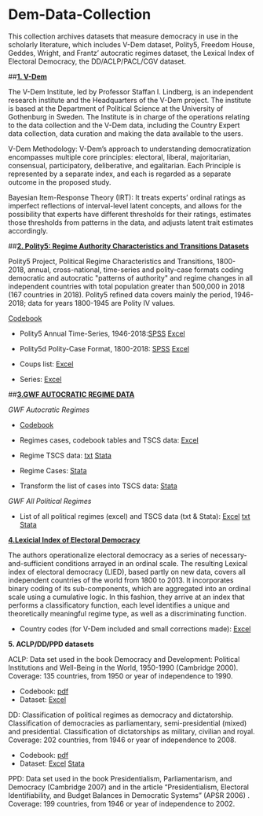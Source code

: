 # Dem-Data-Collection

This collection archives datasets that measure democracy in use in the scholarly literature, which includes V-Dem dataset, Polity5, Freedom House, Geddes, Wright, and Frantz’ autocratic regimes dataset, the Lexical Index of Electoral Democracy, the DD/ACLP/PACL/CGV dataset.

##**[1. V-Dem](https://v-dem.net/vdemds.html)**


The V-Dem Institute, led by Professor Staffan I. Lindberg, is an independent research institute and the Headquarters of the V-Dem project. The institute is based at the Department of Political Science at the University of Gothenburg in Sweden. The Institute is in charge of the operations relating to the data collection and the V-Dem data, including the Country Expert data collection, data curation and making the data available to the users. 

V-Dem Methodology:
V-Dem’s approach to understanding democratization encompasses multiple core principles: electoral, liberal, majoritarian, consensual, participatory, deliberative, and egalitarian. Each Principle is represented by a separate index, and each is regarded as a separate outcome in the proposed study. 

Bayesian Item-Response Theory (IRT):
It treats experts’ ordinal ratings as imperfect reflections of interval-level latent concepts, and allows for the possibility that experts have different thresholds for their ratings, estimates those thresholds from patterns in the data, and adjusts latent trait estimates accordingly.





##**[2. Polity5: Regime Authority Characteristics and Transitions Datasets](http://www.systemicpeace.org/inscrdata.html)**
                  
Polity5 Project, Political Regime Characteristics and Transitions, 1800-2018, annual, cross-national, time-series and polity-case formats coding democratic and autocratic "patterns of authority" and regime changes in all independent countries with total population greater than 500,000 in 2018 (167 countries in 2018). Polity5 refined data covers mainly the period, 1946-2018; data for years 1800-1945 are Polity IV values.

[Codebook](https://github.com/philoywang/Dem-Data-Collection/blob/49fdc1a439b88c3ad815736b89cf39cbf091bbc0/POLITY5%20Political%20Regime%20Characteristics%20and%20Transitions,%201800-2018%20Dataset%20Users%E2%80%99%20Manual.pdf)

- Polity5 Annual Time-Series, 1946-2018:[SPSS](https://github.com/philoywang/Dem-Data-Collection/blob/9c53b33c66f02b7f9759611a6b8b9f58d2e63ff6/Polity%205%20Series.sav) [Excel](https://github.com/philoywang/Dem-Data-Collection/blob/9c53b33c66f02b7f9759611a6b8b9f58d2e63ff6/Polity%205%20Series.xls)

- Polity5d Polity-Case Format, 1800-2018: [SPSS](https://github.com/philoywang/Dem-Data-Collection/blob/9c53b33c66f02b7f9759611a6b8b9f58d2e63ff6/Polity%205%20Case.sav) [Excel](https://github.com/philoywang/Dem-Data-Collection/blob/9c53b33c66f02b7f9759611a6b8b9f58d2e63ff6/Polity%205%20Case.xls)

- Coups list: [Excel](https://github.com/philoywang/Dem-Data-Collection/blob/f36a7054d556fcb8b15570e33897711fc80428a1/CSPCoupsListv2021.xls)

- Series: [Excel](https://github.com/philoywang/Dem-Data-Collection/blob/10c64ea5b586ace10c6ee2f2f0bcd4697d1c5a20/CSPCoupsAnnualv2021.xls)





##**[3.GWF AUTOCRATIC REGIME DATA](https://sites.psu.edu/dictators/)**

*GWF Autocratic Regimes*

- [Codebook](https://github.com/philoywang/Dem-Data-Collection/blob/c3f8f927301835a512d1052359862d858119e551/GWF%20Autocratic%20Regimes%201.2/GWF%20Codebook.pdf)

- Regimes cases, codebook tables and TSCS data: [Excel](https://github.com/philoywang/Dem-Data-Collection/blob/951d747d2a57d2c2e04daf60d9c540cfbac3cd2e/GWF%20Autocratic%20Regimes%201.2/GWF%20Autocratic%20Regimes.xlsx)

- Regime TSCS data: [txt](https://github.com/philoywang/Dem-Data-Collection/blob/951d747d2a57d2c2e04daf60d9c540cfbac3cd2e/GWF%20Autocratic%20Regimes%201.2/GWFtscs.txt) [Stata](https://github.com/philoywang/Dem-Data-Collection/blob/951d747d2a57d2c2e04daf60d9c540cfbac3cd2e/GWF%20Autocratic%20Regimes%201.2/GWFtscs.dta)

- Regime Cases: [Stata](https://github.com/philoywang/Dem-Data-Collection/blob/951d747d2a57d2c2e04daf60d9c540cfbac3cd2e/GWF%20Autocratic%20Regimes%201.2/GWFcases.dta)

- Transform the list of cases into TSCS data: [Stata](https://github.com/philoywang/Dem-Data-Collection/blob/951d747d2a57d2c2e04daf60d9c540cfbac3cd2e/GWF%20Autocratic%20Regimes%201.2/clean.do)


*GWF All Political Regimes*

- List of all political regimes (excel) and TSCS data (txt & Stata): [Excel](https://github.com/philoywang/Dem-Data-Collection/blob/951d747d2a57d2c2e04daf60d9c540cfbac3cd2e/GWF%20Autocratic%20Regimes%201.2/GWF%20All%20Political%20Regimes%20Case%20List.xls) [txt](https://github.com/philoywang/Dem-Data-Collection/blob/951d747d2a57d2c2e04daf60d9c540cfbac3cd2e/GWF%20Autocratic%20Regimes%201.2/GWF_AllPoliticalRegimes.txt)  [Stata](https://github.com/philoywang/Dem-Data-Collection/blob/951d747d2a57d2c2e04daf60d9c540cfbac3cd2e/GWF%20Autocratic%20Regimes%201.2/GWF_AllPoliticalRegimes.dta)






[**4.Lexicial Index of Electoral Democracy**](https://dataverse.harvard.edu/dataset.xhtml?persistentId=doi:10.7910/DVN/29106)

The authors operationalize electoral democracy as a series of necessary-and-sufficient conditions arrayed in an ordinal scale. The resulting Lexical index of electoral democracy (LIED), based partly on new data, covers all independent countries of the world from 1800 to 2013. It incorporates binary coding of its sub-components, which are aggregated into an ordinal scale using a cumulative logic. In this fashion, they arrive at an index that performs a classificatory function, each level identifies a unique and theoretically meaningful regime type, as well as a discriminating function. 


- Country codes (for V-Dem included and small corrections made):  [Excel](https://github.com/philoywang/Dem-Data-Collection/blob/6a3d0a37bb7840acf77d5805e26cb385945b0f30/Lexicial%20Index%20of%20Electoral%20Democracy/lied_v5.2.xls)



**5. ACLP/DD/PPD datasets**

ACLP: Data set used in the book Democracy and Development: Political Institutions and Well-Being in the  World, 1950-1990 (Cambridge 2000). Coverage: 135 countries, from 1950 or year of independence to 1990.

- Codebook: [pdf](https://github.com/philoywang/Dem-Data-Collection/blob/a52ae507fef765007d25895c7fa80b15a6afbab0/aclp/ACLP_Codebook.PDF)
- Dataset: [Excel](https://github.com/philoywang/Dem-Data-Collection/blob/a52ae507fef765007d25895c7fa80b15a6afbab0/aclp/AclpData.xls)


DD: Classification of political regimes as democracy and dictatorship. Classification of democracies as parliamentary, semi-presidential (mixed) and presidential. Classification of dictatorships as military, civilian and royal. Coverage: 202 countries, from 1946 or year of independence to 2008.

- Codebook: [pdf](https://github.com/philoywang/Dem-Data-Collection/blob/1ad03c720229adf237f373efa60fe6aaa04f75f8/DD/ddrevisited%20codebook%20v1%20corrected.pdf)
- Dataset: [Excel](https://github.com/philoywang/Dem-Data-Collection/blob/1ad03c720229adf237f373efa60fe6aaa04f75f8/DD/ddrevisited_data_v1.xls) [Stata](https://github.com/philoywang/Dem-Data-Collection/blob/1ad03c720229adf237f373efa60fe6aaa04f75f8/DD/ddrevisited_data_v1.dta)

PPD: Data set used in the book Presidentialism, Parliamentarism, and Democracy (Cambridge 2007) and in the article “Presidentialism, Electoral Identifiability, and Budget Balances in Democratic Systems” (APSR 2006) . Coverage: 199 countries, from 1946 or year of independence to 2002.





